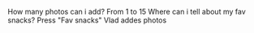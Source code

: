 How many photos can i add?
From 1 to 15
Where can i tell about my fav snacks?
Press "Fav snacks"
Vlad addes photos

